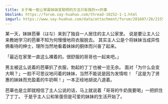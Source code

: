 ```yaml
---
title: 关于唯一能让笨蛋妹妹变聪明的方法只有我的××的事
bbslink: https://forum.say-huahuo.com/thread-10252-1-1.html
imgurl: https://www.say-huahuo.com/data/attachment/forum/201607/20/215535x05xebgabho82x7x.png
---
```


某一天，妹妹芭華（はな）来到了独自一人居住的主人公家里。
说是要让主人公来教她学习的芭華不知为何慢慢地将衣服脱去。
其实主人公是个将妹妹当成异性俩看待的绅士，理所当然地看着妹妹的胴体而兴奋了起来。
 
「最近在家里一直这么裸着的。很舒服的哥哥也一起来吧。」
 
男主被这么说着的芭華扒了衣服，勃起的丁丁也被一览无余。
面对「为什么会变大啊？」一脸不可思议地问着的妹妹，当然不能说是因为发情啦！
「这是为了贤惠的妹妹而充盈着的牛奶啊！」一本正经地胡说八道着。
 
芭華也是立即就相信了主人公说的话，马上就说着「哥哥的牛奶我要喝」一把抓住了丁丁。
于是乎主人公和笨蛋但是可爱的妹妹的生活开始了。<!--more-->

